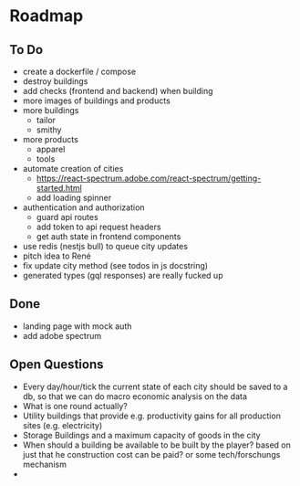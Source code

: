 # Roadmap

## To Do

- create a dockerfile / compose
- destroy buildings
- add checks (frontend and backend) when building
- more images of buildings and products
- more buildings
  - tailor
  - smithy
- more products
  - apparel
  - tools
- automate creation of cities
  - https://react-spectrum.adobe.com/react-spectrum/getting-started.html
  - add loading spinner
- authentication and authorization
  - guard api routes
  - add token to api request headers
  - get auth state in frontend components
- use redis (nestjs bull) to queue city updates
- pitch idea to René
- fix update city method (see todos in js docstring)
- generated types (gql responses) are really fucked up


## Done

- landing page with mock auth
- add adobe spectrum


## Open Questions

- Every day/hour/tick the current state of each city should be saved to a db, so that we can do macro economic analysis on the data
- What is one round actually?
- Utility buildings that provide e.g. productivity gains for all production sites (e.g. electricity)
- Storage Buildings and a maximum capacity of goods in the city
- When should a building be available to be built by the player? based on just that he construction cost can be paid? or some tech/forschungs mechanism
- 

